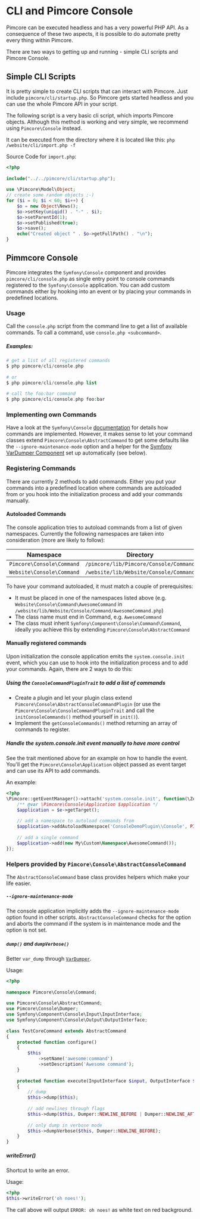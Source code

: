 # CLI and Pimcore Console

Pimcore can be executed headless and has a very powerful PHP API. As a consequence of these two aspects, 
it is possible to do automate pretty every thing within Pimcore. 

There are two ways to getting up and running - simple CLI scripts and Pimcore Console. 

## Simple CLI Scripts
It is pretty simple to create CLI scripts that can interact with Pimcore. 
Just include `pimcore/cli/startup.php`. So Pimcore gets started headless and you can use the whole 
Pimcore API in your script. 

The following script is a very basic cli script, which imports Pimcore objects.
Although this method is working and very simple, we recommend using `Pimcore\Console` instead. 

It can be executed from the directory where it is located like this: `php /website/cli/import.php -f`

Source Code for `import.php`:

```php
<?php
 
include("../../pimcore/cli/startup.php");
 
use \Pimcore\Model\Object;
// create some random objects ;-)
for ($i = 0; $i < 60; $i++) {
    $o = new Object\News();
    $o->setKey(uniqid() . "-" . $i);
    $o->setParentId(1);
    $o->setPublished(true);
    $o->save();
    echo("Created object " . $o->getFullPath() . "\n");
}
```


## Pimmcore Console

Pimcore integrates the `Symfony\Console` component and provides `pimcore/cli/console.php` as single 
entry point to console commands registered to the `Symfony\Console` application. You can add custom
commands either by hooking into an event or by placing your commands in predefined locations.

### Usage
Call the `console.php` script from the command line to get a list of available commands. To call 
a command, use `console.php <subcommand>`. 

##### Examples:
```php 
# get a list of all registered commands
$ php pimcore/cli/console.php
 
# or
$ php pimcore/cli/console.php list
 
# call the foo:bar command
$ php pimcore/cli/console.php foo:bar
```


### Implementing own Commands
Have a look at the `Symfony\Console` [documentation](http://symfony.com/doc/current/components/console/introduction.html) 
for details how commands are implemented. However, it makes sense to let your command classes extend 
`Pimcore\Console\AbstractCommand` to get some defaults like the `--ignore-maintenance-mode` option 
and a helper for the [Symfony VarDumper Component](http://symfony.com/doc/current/components/var_dumper/index.html) 
set up automatically (see below).

### Registering Commands
There are currently 2 methods to add commands. Either you put your commands into a predefined location 
where commands are autoloaded from or you hook into the initialization process and add your commands 
manually.

#### Autoloaded Commands
The console application tries to autoload commands from a list of given namespaces. Currently the 
following namespaces are taken into consideration (more are likely to follow):

| Namespace | Directory |
| --------- | --------- |
| `Pimcore\Console\Command` | `/pimcore/lib/Pimcore/Console/Command` |
| `Website\Console\Command` | `/website/lib/Website/Console/Command` |

To have your command autoloaded, it must match a couple of prerequisites:

* It must be placed in one of the namespaces listed above 
(e.g. `Website\Console\Command\AwesomeCommand` in `/website/lib/Website/Console/Command/AwesomeCommand.php`)
* The class name must end in Command, e.g. `AwesomeCommand`
* The class must inherit `Symfony\Component\Console\Command\Command`, ideally you achieve this by 
extending `Pimcore\Console\AbstractCommand`


#### Manually registered commands
Upon initialization the console application emits the `system.console.init` event, which you can use 
to hook into the initialization process and to add your commands. Again, there are 2 ways to do this:

##### Using the `ConsoleCommandPluginTrait` to add a list of commands
* Create a plugin and let your plugin class extend `Pimcore\Console\AbstractConsoleCommandPlugin` 
 (or use the `Pimcore\Console\ConsoleCommandPluginTrait` and call the `initConsoleCommands()` method 
 yourself in `init()`).
* Implement the `getConsoleCommands()` method returning an array of commands to register.

##### Handle the system.console.init event manually to have more control
See the trait mentioned above for an example on how to handle the event. You'll get the 
`Pimcore\Console\Application` object passed as event target and can use its API to add commands. 

An example:
```php
<?php
\Pimcore::getEventManager()->attach('system.console.init', function(\Zend_EventManager_Event $e) {
    /** @var \Pimcore\Console\Application $application */
    $application = $e->getTarget();
 
    // add a namespace to autoload commands from
    $application->addAutoloadNamespace('ConsoleDemoPlugin\\Console', PIMCORE_DOCUMENT_ROOT . '/plugins/ConsoleDemoPlugin/lib/ConsoleDemoPlugin/Console');
 
    // add a single command
    $application->add(new My\Custom\Namespace\AwesomeCommand());
});
```

### Helpers provided by `Pimcore\Console\AbstractConsoleCommand`
The `AbstractConsoleCommand` base class provides helpers which make your life easier.

##### `--ignore-maintenance-mode`
The console application implicitly adds the `--ignore-maintenance-mode` option found in other scripts.
`AbstractConsoleCommand` checks for the option and aborts the command if the system is in maintenance 
mode and the option is not set.

##### `dump()` and `dumpVerbose()`
Better `var_dump` through [`VarDumper`](http://symfony.com/doc/current/components/var_dumper/introduction.html). 

Usage:
```php
<?php
 
namespace Pimcore\Console\Command;
 
use Pimcore\Console\AbstractCommand;
use Pimcore\Console\Dumper;
use Symfony\Component\Console\Input\InputInterface;
use Symfony\Component\Console\Output\OutputInterface;
 
class TestCoreCommand extends AbstractCommand
{
    protected function configure()
    {
        $this
            ->setName('awesome:command')
            ->setDescription('Awesome command');
    }
 
    protected function execute(InputInterface $input, OutputInterface $output)
    {
        // dump
        $this->dump($this);
 
        // add newlines through flags
        $this->dump($this, Dumper::NEWLINE_BEFORE | Dumper::NEWLINE_AFTER);
 
        // only dump in verbose mode
        $this->dumpVerbose($this, Dumper::NEWLINE_BEFORE);
    }
}
```

##### writeError()
Shortcut to write an error. 

Usage:
```php
<?php
$this->writeError('oh noes!');
```

The call above will output `ERROR: oh noes!` as white text on red background.
